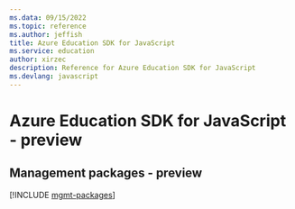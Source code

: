 ```yaml
---
ms.data: 09/15/2022
ms.topic: reference
ms.author: jeffish
title: Azure Education SDK for JavaScript
ms.service: education
author: xirzec
description: Reference for Azure Education SDK for JavaScript
ms.devlang: javascript
---
```

# Azure Education SDK for JavaScript - preview

## Management packages - preview
[!INCLUDE [mgmt-packages](education-mgmt-index.md)]